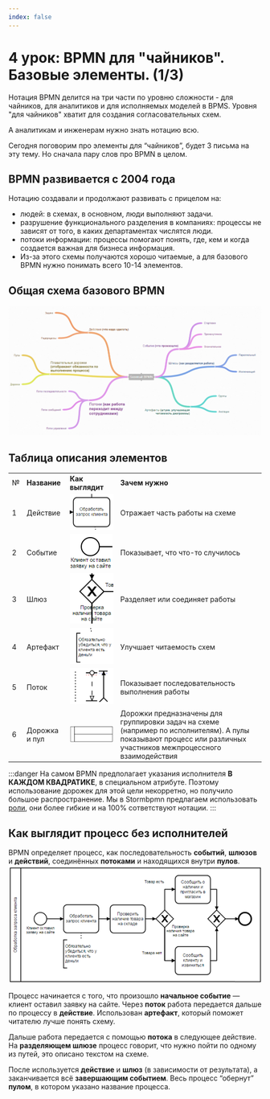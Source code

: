 ```yaml
---
index: false
---
```


# 4 урок: BPMN для "чайников". Базовые элементы. (1/3)

Нотация BPMN делится на три части по уровню сложности - для чайников, для аналитиков и для исполняемых моделей в BPMS. Уровня "для чайников" хватит для создания согласовательных схем.

А аналитикам и инженерам нужно знать нотацию всю.

Сегодня поговорим про элементы для “чайников”, будет 3 письма на эту тему. Но сначала пару слов про BPMN в целом.

## BPMN развивается с 2004 года

Нотацию создавали и продолжают развивать с прицелом на:

- людей: в схемах, в основном, люди выполняют задачи.
- разрушение функционального разделения в компаниях: процессы не зависят от того, в каких департаментах числятся люди.
- потоки информации: процессы помогают понять, где, кем и когда создается важная для бизнеса информация.
- Из-за этого схемы получаются хорошо читаемые, а для базового BPMN нужно понимать всего 10-14 элементов.

## Общая схема базового BPMN

![image](4_lesson_1.png)

## Таблица описания элементов

|     |               |                          |                                                                                                                                                                   |
| --- | ------------- | ------------------------ | ----------------------------------------------------------------------------------------------------------------------------------------------------------------- |
| №   | **Название**  | **Как выглядит**         | **Зачем нужно**                                                                                                                                                   |
| 1   | Действие      | ![image](4_lesson_2.png) | Отражает часть работы на схеме                                                                                                                                    |
| 2   | Событие       | ![image](4_lesson_3.png) | Показывает, что что-то случилось                                                                                                                                  |
| 3   | Шлюз          | ![image](4_lesson_4.png) | Разделяет или соединяет работы                                                                                                                                    |
| 4   | Артефакт      | ![image](4_lesson_5.png) | Улучшает читаемость схем                                                                                                                                          |
| 5   | Поток         | ![image](4_lesson_6.png) | Показывает последовательность выполнения работы                                                                                                                   |
| 6   | Дорожка и пул | ![image](4_lesson_7.png) | Дорожки предназначены для группировки задач на схеме (например по исполнителям). А пулы показывают процесс или различных участников межпроцессного взаимодействия |

:::danger
На самом BPMN предполагает указания исполнителя **В КАЖДОМ КВАДРАТИКЕ**, в специальном атрибуте. Поэтому использование дорожек для этой цели некорретно, но получило большое распространение. Мы в Stormbpmn предлагаем использовать [роли](/features/4_assignees), они более гибкие и на 100% сответствуют нотации.
:::

## Как выглядит процесс без исполнителей

BPMN определяет процесс, как последовательность **событий**, **шлюзов** и **действий**, соединённых **потоками** и находящихся внутри **пулов**.  
 ![image](4_lesson_8.png) 

 Процесс начинается с того, что произошло  **начальное событие** — клиент оставил заявку на сайте.
Через **поток** работа передается дальше по процессу в **действие**. Использован **артефакт**, который поможет читателю лучше понять схему.  
 
Дальше работа передается с помощью **потока** в следующее действие. На  **разделяющем шлюзе** процесс говорит, что нужно пойти по одному из путей, это описано текстом на схеме.  

После используется **действие** и **шлюз** (в зависимости от результата), а заканчивается всё **завершающим событием**. Весь процесс “обернут” **пулом**, в котором указано название процесса.
